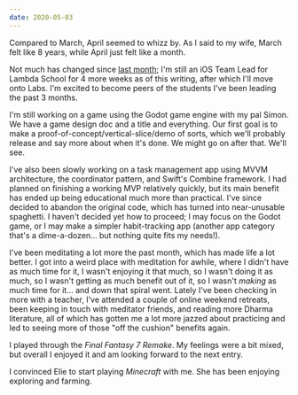 ```yaml
---
date: 2020-05-03
---
```


Compared to March, April seemed to whizz by. As I said to my wife, March felt like 8 years, while April just felt like a month.

Not much has changed since [last month][]; I'm still an iOS Team Lead for Lambda School for 4 more weeks as of this writing, after which I'll move onto Labs. I'm excited to become peers of the students I've been leading the past 3 months.

I'm still working on a game using the Godot game engine with my pal Simon. We have a game design doc and a title and everything. Our first goal is to make a proof-of-concept/vertical-slice/demo of sorts, which we'll probably release and say more about when it's done. We might go on after that. We'll see.

I've also been slowly working on a task management app using MVVM architecture, the coordinator pattern, and Swift's Combine framework. I had planned on finishing a working MVP relatively quickly, but its main benefit has ended up being educational much more than practical. I've since decided to abandon the original code, which has turned into near-unusable spaghetti. I haven't decided yet how to proceed; I may focus on the Godot game, or I may make a simpler habit-tracking app (another app category that's a dime-a-dozen... but nothing quite fits my needs!).

I've been meditating a lot more the past month, which has made life a lot better. I got into a weird place with meditation for awhile, where I didn't have as much time for it, I wasn't enjoying it that much, so I wasn't doing it as much, so I wasn't getting as much benefit out of it, so I wasn't *making* as much time for it... and down that spiral went. Lately I've been checking in more with a teacher, I've attended a couple of online weekend retreats, been keeping in touch with meditator friends, and reading more Dharma literature, all of which has gotten me a lot more jazzed about practicing and led to seeing more of those "off the cushion" benefits again.

I played through the *Final Fantasy 7 Remake*. My feelings were a bit mixed, but overall I enjoyed it and am looking forward to the next entry.

I convinced Elie to start playing *Minecraft* with me. She has been enjoying exploring and farming.

[last month]: http://Junebash.com/now/2020-04-04/
